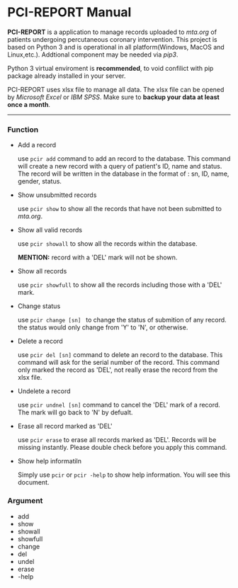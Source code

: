 # PCI-REPORT Manual



**PCI-REPORT** is  a application to manage records uploaded to *mta.org* of patients undergoing percutaneous coronary intervention. This project is based on Python 3 and is operational in all platform(Windows, MacOS and Linux,etc.). Addtional component may be needed via *pip3*.

Python 3 virtual enviroment is **recommended**, to void confilict with pip package already installed in your server.

PCI-REPORT uses xlsx file to manage all data. The xlsx file can be opened by *Microsoft Excel* or *IBM SPSS*. Make sure to **backup your data at least once a month**.

---

### Function

- Add a record

  use `pcir add` command to add an record to the database. This command will create a new record with a query of patient's ID, name and status. The record will be written in the database in the format of : sn, ID, name, gender, status.

- Show unsubmitted records

  use `pcir show` to show all the records that have not been submitted to *mta.org*.

- Show all valid records

  use `pcir showall` to show all the records within the database. 

  **MENTION:** record with a 'DEL' mark will not be shown.

- Show all records

  use `pcir showfull` to show all the records including those with a 'DEL' mark.

- Change status

  use `pcir change [sn] ` to change the status of submition of any record. the status would only change from 'Y' to 'N', or otherwise.

- Delete a record

  use `pcir del [sn]`  command to delete an record to the database. This command will ask for the serial number of the record. This command only marked the record as 'DEL', not really erase the record from the xlsx file.
  
- Undelete a record

  use `pcir undnel [sn]` command to cancel the 'DEL' mark of a record. The mark will go back to 'N' by defualt.

- Erase all record marked as 'DEL'

  use `pcir erase` to erase all records marked as 'DEL'. Records will be missing instantly. Please double check before you apply this command.

- Show help informatiln

  Simply use `pcir` or `pcir -help` to show help information. You will see this document.



### Argument

- add
- show
- showall
- showfull
- change
- del
- undel
- erase
- -help